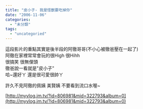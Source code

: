 ```yaml
---
title: "皮小子- 我是怪獸要吃掉你"
date: "2006-11-06"
categories: 
  - "未分類"
tags: 
  - "uncategoried"
---
```


這段影片的重點其實是後半段的阿徹哥哥(不小心被徹爸壓在一起了)  
阿徹在家裡常常會玩的很High 很Hihh  
很搞笑 很無俚頭  
徹爸說一看就是"皮小子"  
哈~還好ㄚ 還是很可愛很帥ㄚ

許久不見阿徹的佩姨 美賢姨 不要看到流口水喔~

[http://myvlog.im.tv/?id=806981&mid=322793&album=0](http://myvlog.im.tv/?id=806981&mid=322793&album=0)
